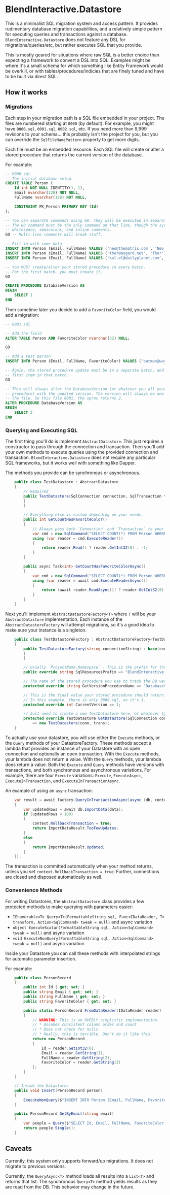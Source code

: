# BlendInteractive.Datastore

This is a minimalist SQL migration system and access pattern. It provides rudimentary database migration capabilities, and a relatively simple pattern for executing queries and transactions against a database. `BlendInteractive.Datastore` does not feature any DSL for migrations/queries/etc, but rather executes SQL that you provide.

This is mostly geared for situations where raw SQL is a better choice than expecting a framework to convert a DSL into SQL. Examples might be where it's a small schema for which something like Entity Framework would be overkill, or with tables/procedures/indicies that are finely tuned and have to be built via direct SQL.

## How it works

### Migrations

Each step in your migration path is a SQL file embedded in your project. The files are numbered starting at `0000` (by default). For example, you might have `0000.sql`, `0001.sql`, `0002.sql`, etc. If you need more than 9,999 revisions to your schema... this probably isn't the project for you, but you can override the `SqlFileNamePattern` property to get more digits.

Each file must be an embedded resource. Each SQL file will create or alter a stored procedure that returns the current version of the database.

For example:

```sql
-- 0000.sql
-- The initial database setup.
CREATE TABLE Person (
	Id int NOT NULL IDENTITY(1, 1),
	Email nvarchar(128) NOT NULL,
	FullName nvarchar(128) NOT NULL,

	CONSTRAINT PK_Person PRIMARY KEY (Id)
);

-- You can separate commands using GO. They will be executed in separate batches.
-- The GO command must be the only command on that line, though the system will tolerate
-- whitespace, semicolons, and inline comments.
GO -- Multi-line comments will break stuff.

-- Fill in with some data
INSERT INTO Person (Email, FullName) VALUES ('neo@thematrix.com', 'Neo');
INSERT INTO Person (Email, FullName) VALUES ('thor@asgard.net', 'Thor');
INSERT INTO Person (Email, FullName) VALUES ('kal-el@dailyplanet.com', 'Man O Steel');

-- You MUST create/alter your stored procedure in every batch.
-- For the first batch, you must create it.
GO

CREATE PROCEDURE DatabaseVersion AS 
BEGIN 
	SELECT 1
END
```

Then sometime later you decide to add a `FavoriteColor` field, you would add a migration:

```sql
-- 0001.sql

-- Add the field
ALTER TABLE Person ADD FavoriteColor nvarchar(32) NULL;

GO

-- Add a test person
INSERT INTO Person (Email, FullName, FavoriteColor) VALUES ('batman@wayneindustries.com', 'Bats', 'black');

-- Again, the stored procedure update must be in a separate batch, and must be the
-- first item in that batch.
GO

-- This will always alter the DatabaseVersion (or whatever you all your stored
-- procedure) with the updated version. The version will always be one more than 
-- the file. So this file 0001, the sproc returns 2.
ALTER PROCEDURE DatabaseVersion AS 
BEGIN 
	SELECT 2 
END
```

### Querying and Executing SQL

The first thing you'll do is implement `AbstractDatastore`. This just requires a constructor to pass through the connection and transaction. Then you'll add your own methods to execute queries using the provided connection and transaction. `BlendInteractive.Datastore` does not require any particular SQL frameworks, but it works well with something like Dapper.

The methods you provide can be synchronous or asynchronous.

```csharp
    public class TestDatastore : AbstractDatastore
    {
        // Required
        public TestDatastore(SqlConnection connection, SqlTransaction transaction) : base(connection, transaction)
        {
        }

        // Everything else is custom depending on your needs.
        public int GetCountHasFavoriteColor()
        {
            // Always pass both `Connection` and `Transaction` to your query.
            var cmd = new SqlCommand("SELECT COUNT(*) FROM Person WHERE FavoriteColor IS NOT NULL", Connection, Transaction);
            using (var reader = cmd.ExecuteReader())
            {
                return reader.Read() ? reader.GetInt32(0) : -1;
            }
        }

        public async Task<int> GetCountHasFavoriteColorAsync()
        {
            var cmd = new SqlCommand("SELECT COUNT(*) FROM Person WHERE FavoriteColor IS NOT NULL", Connection, Transaction);
            using (var reader = await cmd.ExecuteReaderAsync())
            {
                return (await reader.ReadAsync()) ? reader.GetInt32(0) : -1;
            }
        }
    }
```

Next you'll implement `AbstractDatastoreFactory<T>` where `T` will be your `AbstractDatastore` implementation. Each instance of the `AbstractDatastoreFactory` will attempt migrations, so it's a good idea to make sure your instance is a singleton.

```csharp
    public class TestDatastoreFactory : AbstractDatastoreFactory<TestDatastore>
    {
        public TestDatastoreFactory(string connectionString) : base(connectionString)
        {
        }

        // Usually `ProjectName.Namespace` - This is the prefix for the embedded SQL migration file paths.
        public override string SqlResourcesPrefix => "BlendInteractive.Datastore.Tests.Migrations";

        // The name of the stored procedure you use to track the DB version. This should match what's in the ####.sql files.
        protected override string GetVersionProcedureName => "DatabaseVersion";

        // This is the final value your stored procedure should return. For example, if you have 0000.sql and 0001.sql, CurrentVersion should would be 2.
        // In this example, there is only 0000.sql, so it's 1.
        protected override int CurrentVersion => 1;

        // Just need to create a new TestDatastore here, or whatever type your T is.
        protected override TestDatastore GetDatastore(SqlConnection conn, SqlTransaction trans)
            => new TestDatastore(conn, trans);
    }
```

To actually use your datastore, you will use either the `Execute` methods, or the `Query` methods of your DatastoreFactory. These methods accept a lambda that provides an instance of your Datastore with an open connection and optionally an open transaction. With the `Execute` methods, your lambda does not return a value. With the `Query` methods, your lambda does return a value. Both the `Execute` and `Query` methods have versions with transactions, and both synchronous and asynchronous variations. For example, there are four `Execute` variations: `Execute`, `ExecuteAsync`, `ExecuteInTransaction`, and `ExecuteInTransactionAsync`.

An example of using an `async` transaction:

```csharp
    var result = await factory.QueryInTransactionAsync(async (db, context) =>
    {
        var updatedRows = await db.ImportData(data);
        if (updatedRows < 100)
        {
            context.RollbackTransaction = true;
            return ImportDataResult.TooFewUpdates;
        }
        else
        {
            return ImportDataResult.Updated;
        }
    });
```

The transaction is committed automatically when your method returns, unless you set `context.RollbackTransaction = true`. Further, connections are closed and disposed automatically as well.

### Convenience Methods

For writing Datastores, the `AbstractDatastore` class provides a few protected methods to make querying with parameters easier:

* `IEnumerable<T> Query<T>(FormattableString sql, Func<IDataReader, T> transform, Action<SqlCommand> tweak = null)` and async variation
* `object ExecuteScalar(FormattableString sql, Action<SqlCommand> tweak = null)` and async variation
* `void ExecuteNonQuery(FormattableString sql, Action<SqlCommand> tweak = null)` and async variation

Inside your Datastore you can call these methods with interpolated strings for automatic parameter insertion.

For example:

```csharp
    public class PersonRecord
    {
        public int Id { get; set; }
        public string Email { get; set; }
        public string FullName { get; set; }
        public string FavoriteColor { get; set; }

        public static PersonRecord FromDataReader(IDataReader reader)
        {
            // WARNING: This is an OVERLY simplistic implementation.
            // * Assumes consistent column order and count
            // * Does not check for nulls
            // * Really, this is terrible. Don't do it like this.
            return new PersonRecord
            {
                Id = reader.GetInt32(0),
                Email = reader.GetString(1),
                FullName = reader.GetString(2),
                FavoriteColor = reader.GetString(3)
            };
        }
    }

    // Inside the Datastore:
    public void Insert(PersonRecord person)
    {
        ExecuteNonQuery($"INSERT INTO Person (Email, FullName, FavoriteColor) VALUES ({person.Email}, {person.FullName}, {person.FavoriteColor});");
    }

    public PersonRecord GetByEmail(string email)
    {
        var people = Query($"SELECT Id, Email, FullName, FavoriteColor FROM Person WHERE Email = {email}", PersonRecord.FromDataReader);
        return people.Single();
    }
```

## Caveats

Currently, this system only supports forward/up migrations. It does not migrate to previous versions.

Currently, the `QueryAsync<T>` method loads all results into a `List<T>` and returns that list. The synchronous `Query<T>` method yields results as they are read from the DB. This behavior may change in the future.
